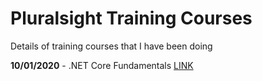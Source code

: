 # Pluralsight Training Courses

Details of training courses that I have been doing

**10/01/2020** - .NET Core Fundamentals [LINK](https://app.pluralsight.com/library/courses/aspnet-core-fundamentals)
